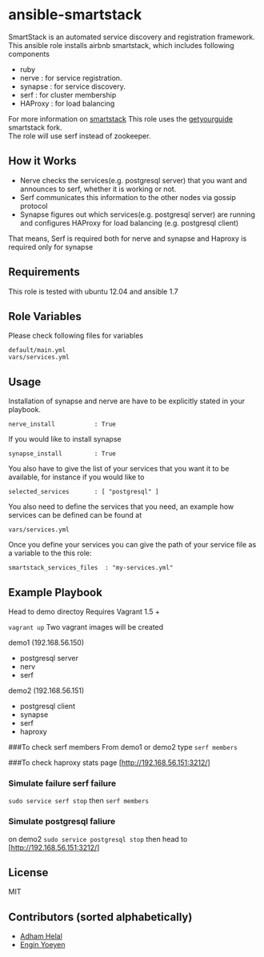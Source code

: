 # ansible-smartstack
SmartStack is an automated service discovery and registration framework. 
This ansible role installs airbnb smartstack, which includes following components

 * ruby
 * nerve : for service registration.
 * synapse : for service discovery. 
 * serf : for cluster membership
 * HAProxy : for load balancing 

For more information on [smartstack](http://nerds.airbnb.com/smartstack-service-discovery-cloud/)
This role uses the [getyourguide](https://github.com/getyourguide) smartstack fork.  
The role will use serf instead of zookeeper.

## How it Works
 * Nerve checks the services(e.g. postgresql server) that you want and announces to serf, whether it is working or not.
 * Serf communicates this information to the other nodes via gossip protocol
 * Synapse figures out which services(e.g. postgresql server) are running and configures HAProxy for load balancing (e.g. postgresql client) 

That means, Serf is required both for nerve and synapse and Haproxy is required only for synapse





## Requirements
This role is tested with ubuntu 12.04 and ansible 1.7



## Role Variables
Please check following files for variables
	
	default/main.yml
	vars/services.yml


## Usage
Installation of synapse and nerve are have to be explicitly stated in your playbook.

	nerve_install           : True

If you would like to install synapse

	synapse_install         : True


You also have to give the list of your services that you want it to be available, for instance if you would like to 

	selected_services       : [ "postgresql" ]

You also need to define the services that you need, an example how services can be defined can be found at 

	vars/services.yml

Once you define your services you can give the path of your service file as a variable to the this role:

	smartstack_services_files  : "my-services.yml"


## Example Playbook

Head to demo directoy
Requires Vagrant 1.5 +

```vagrant up``` Two vagrant images will be created 

demo1 (192.168.56.150)
- postgresql server
- nerv
- serf

demo2 (192.168.56.151)
- postgresql client
- synapse
- serf
- haproxy

###To check serf members
From demo1 or demo2 type  ```serf members```

###To check haproxy stats page
[http://192.168.56.151:3212/]

### Simulate failure serf failure
```sudo service serf stop``` then ```serf members```

### Simulate postgresql faliure 
on demo2  ```sudo service postgresql stop``` then head to [http://192.168.56.151:3212/]

## License
MIT

## Contributors (sorted alphabetically)
* [Adham Helal](https://github.com/ahelal)
* [Engin Yoeyen](https://github.com/enginyoyen)
